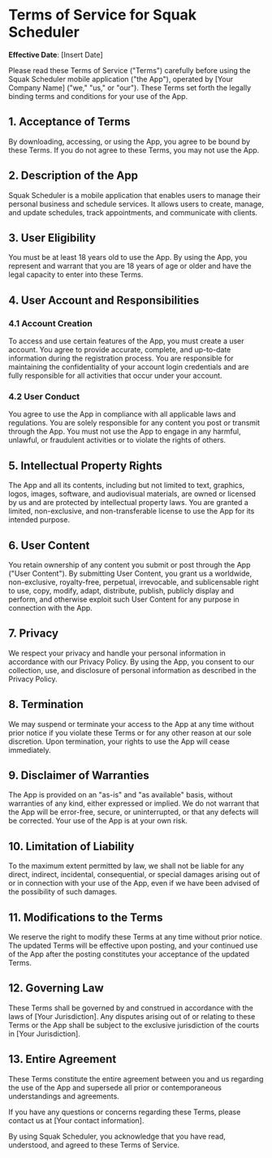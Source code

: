 # Terms of Service for Squak Scheduler

**Effective Date**: [Insert Date]

Please read these Terms of Service ("Terms") carefully before using the Squak Scheduler mobile application ("the App"), operated by [Your Company Name] ("we," "us," or "our"). These Terms set forth the legally binding terms and conditions for your use of the App.

## 1. Acceptance of Terms
By downloading, accessing, or using the App, you agree to be bound by these Terms. If you do not agree to these Terms, you may not use the App.

## 2. Description of the App
Squak Scheduler is a mobile application that enables users to manage their personal business and schedule services. It allows users to create, manage, and update schedules, track appointments, and communicate with clients.

## 3. User Eligibility
You must be at least 18 years old to use the App. By using the App, you represent and warrant that you are 18 years of age or older and have the legal capacity to enter into these Terms.

## 4. User Account and Responsibilities
### 4.1 Account Creation
To access and use certain features of the App, you must create a user account. You agree to provide accurate, complete, and up-to-date information during the registration process. You are responsible for maintaining the confidentiality of your account login credentials and are fully responsible for all activities that occur under your account.

### 4.2 User Conduct
You agree to use the App in compliance with all applicable laws and regulations. You are solely responsible for any content you post or transmit through the App. You must not use the App to engage in any harmful, unlawful, or fraudulent activities or to violate the rights of others.

## 5. Intellectual Property Rights
The App and all its contents, including but not limited to text, graphics, logos, images, software, and audiovisual materials, are owned or licensed by us and are protected by intellectual property laws. You are granted a limited, non-exclusive, and non-transferable license to use the App for its intended purpose.

## 6. User Content
You retain ownership of any content you submit or post through the App ("User Content"). By submitting User Content, you grant us a worldwide, non-exclusive, royalty-free, perpetual, irrevocable, and sublicensable right to use, copy, modify, adapt, distribute, publish, publicly display and perform, and otherwise exploit such User Content for any purpose in connection with the App.

## 7. Privacy
We respect your privacy and handle your personal information in accordance with our Privacy Policy. By using the App, you consent to our collection, use, and disclosure of personal information as described in the Privacy Policy.

## 8. Termination
We may suspend or terminate your access to the App at any time without prior notice if you violate these Terms or for any other reason at our sole discretion. Upon termination, your rights to use the App will cease immediately.

## 9. Disclaimer of Warranties
The App is provided on an "as-is" and "as available" basis, without warranties of any kind, either expressed or implied. We do not warrant that the App will be error-free, secure, or uninterrupted, or that any defects will be corrected. Your use of the App is at your own risk.

## 10. Limitation of Liability
To the maximum extent permitted by law, we shall not be liable for any direct, indirect, incidental, consequential, or special damages arising out of or in connection with your use of the App, even if we have been advised of the possibility of such damages.

## 11. Modifications to the Terms
We reserve the right to modify these Terms at any time without prior notice. The updated Terms will be effective upon posting, and your continued use of the App after the posting constitutes your acceptance of the updated Terms.

## 12. Governing Law
These Terms shall be governed by and construed in accordance with the laws of [Your Jurisdiction]. Any disputes arising out of or relating to these Terms or the App shall be subject to the exclusive jurisdiction of the courts in [Your Jurisdiction].

## 13. Entire Agreement
These Terms constitute the entire agreement between you and us regarding the use of the App and supersede all prior or contemporaneous understandings and agreements.

If you have any questions or concerns regarding these Terms, please contact us at [Your contact information].

By using Squak Scheduler, you acknowledge that you have read, understood, and agreed to these Terms of Service.
